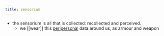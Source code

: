 ```yaml
---
title: sensorium
---
```


- the sensorium is all that is collected: recollected and perceived.
	- we [[wear]] this [peripersonal](https://aeon.co/essays/where-is-the-dividing-line-between-you-and-the-world) data around us, as armour and weapon
